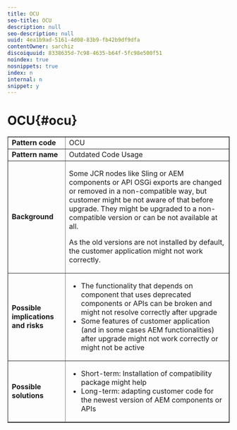 ```yaml
---
title: OCU
seo-title: OCU
description: null
seo-description: null
uuid: 4ea1b9ad-5161-4d08-83b9-fb42b9df9dfa
contentOwner: sarchiz
discoiquuid: 8338635d-7c98-4635-b64f-5fc98e500f51
noindex: true
nosnippets: true
index: n
internal: n
snippet: y
---
```


# OCU{#ocu}

<table border="1" cellpadding="1" cellspacing="0" width="100%">
 <tbody>
  <tr>
   <td><strong>Pattern code</strong></td>
   <td>OCU</td>
  </tr>
  <tr>
   <td><strong>Pattern name</strong></td>
   <td>Outdated Code Usage</td>
  </tr>
  <tr>
   <td><strong>Background</strong></td>
   <td><p>Some JCR nodes like Sling or AEM components or API OSGi exports are changed or removed in a non-compatible way, but customer might be not aware of that before upgrade. They might be upgraded to a non-compatible version or can be not available at all.</p> <p>As the old versions are not installed by default, the customer application might not work correctly.</p> </td>
  </tr>
  <tr>
   <td><strong>Possible implications and risks</strong></td>
   <td>
    <ul>
     <li> The functionality that depends on component that uses deprecated components or APIs can be broken and might not resolve correctly after upgrade<br /> </li>
     <li>Some features of customer application (and in some cases AEM functionalities) after upgrade might not work correctly or might not be active</li>
    </ul> </td>
  </tr>
  <tr>
   <td><strong>Possible solutions</strong></td>
   <td>
    <ul>
     <li> Short-term: Installation of compatibility package might help<br /> </li>
     <li>Long-term: adapting customer code for the newest version of AEM components or APIs</li>
    </ul> </td>
  </tr>
 </tbody>
</table>

